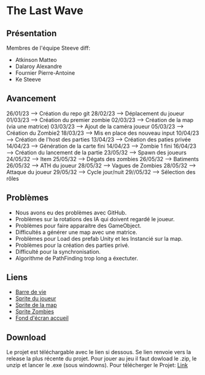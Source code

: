# The Last Wave

## Présentation

Membres de l'équipe Steeve diff:
- Atkinson Matteo
- Dalaroy Alexandre
- Fournier Pierre-Antoine
- Ke Steeve

## Avancement

26/01/23 --> Création du repo git
28/02/23 --> Déplacement du joueur 
01/03/23 --> Création du premier zombie
02/03/23 --> Création de la map (via une matrice)
03/03/23 --> Ajout de la caméra joueur
05/03/23 --> Création du Zombie2
18/03/23 --> Mis en place des nouveau input
10/04/23 --> Création de l'host des parties
13/04/23 --> Création des paties privée
14/04/23 --> Génération de la carte fini
14/04/23 --> Zombie 1 fini
16/04/23 --> Création du lancement de la partie
23/05/32 --> Spawn des joueurs
24/05/32 --> Item
25/05/32 --> Dégats des zombies
26/05/32 --> Batiments
26/05/32 --> ATH du joueur
28/05/32 --> Vagues de Zombies
28/05/32 --> Attaque du joueur
29/05/32 --> Cycle jour/nuit
29//05/32 --> Sélection des rôles

## Problèmes
- Nous avons eu des problèmes avec GitHub.
- Problèmes sur la rotations des IA qui doivent regardé le joueur.
- Problèmes pour faire apparaitre des GameObject.
- Difficultés a générer une map avec une matrice.
- Problèmes pour Load des prefab Unity et les Instancié sur la map.
- Problèmes pour la création des parties privé.
- Difficulté pour la synchronisation.
- Algorithme de PathFinding trop long a éxectuter.

## Liens
- [Barre de vie](https://www.freepik.com/free-vector/game-ui-kit-set-user-interface-gui-build-2d-games-casual-game-vector-can-be-used-mobile-web-games-vector-illustration_25273347.htm#query=game%20health%20bar&position=2&from_view=keyword&track=aisFreepik)
- [Sprite du joueur](https://game-endeavor.itch.io/mystic-woods)
- [Sprite de la map](https://bekri36.itch.io/36x36-top-down-tileset)
- [Sprite Zombies](https://pipoya.itch.io/pipoya-free-rpg-character-sprites-32x32)
- [Fond d'écran accueil](https://www.besthdwallpaper.com/forests/forest-pixel-art-dt_en-US-106514.html)

## Download
Le projet est téléchargable avec le lien si dessous. Se lien renvoie vers la release la plus récente du projet. Pour jouer au jeu il faut dowload le .zip, le unzip et lancer le .exe (sous windowns).
Pour télécherger le Projet: [Link](https://github.com/Powopaf/the_last_wave/releases/tag/Soutenance2)
